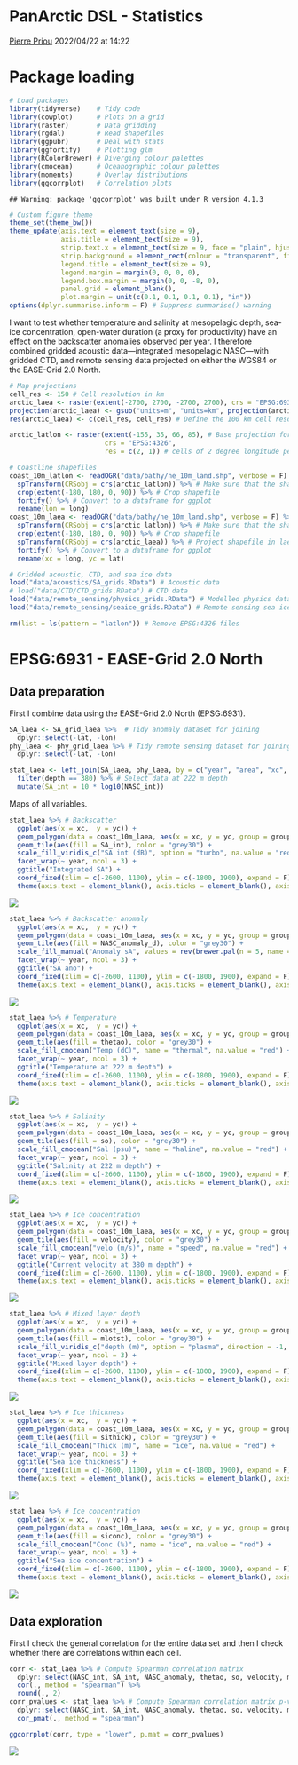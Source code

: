 PanArctic DSL - Statistics
================
[Pierre Priou](mailto:pierre.priou@mi.mun.ca)
2022/04/22 at 14:22

# Package loading

``` r
# Load packages
library(tidyverse)    # Tidy code
library(cowplot)      # Plots on a grid
library(raster)       # Data gridding
library(rgdal)        # Read shapefiles
library(ggpubr)       # Deal with stats
library(ggfortify)    # Plotting glm
library(RColorBrewer) # Diverging colour palettes
library(cmocean)      # Oceanographic colour palettes
library(moments)      # Overlay distributions
library(ggcorrplot)   # Correlation plots
```

    ## Warning: package 'ggcorrplot' was built under R version 4.1.3

``` r
# Custom figure theme
theme_set(theme_bw())
theme_update(axis.text = element_text(size = 9),
             axis.title = element_text(size = 9),
             strip.text.x = element_text(size = 9, face = "plain", hjust = 0.5),
             strip.background = element_rect(colour = "transparent", fill = "transparent"),
             legend.title = element_text(size = 9),
             legend.margin = margin(0, 0, 0, 0),
             legend.box.margin = margin(0, 0, -8, 0),
             panel.grid = element_blank(), 
             plot.margin = unit(c(0.1, 0.1, 0.1, 0.1), "in"))
options(dplyr.summarise.inform = F) # Suppress summarise() warning
```

I want to test whether temperature and salinity at mesopelagic depth,
sea-ice concentration, open-water duration (a proxy for productivity)
have an effect on the backscatter anomalies observed per year. I
therefore combined gridded acoustic data—integrated mesopelagic
NASC—with gridded CTD, and remote sensing data projected on either the
WGS84 or the EASE-Grid 2.0 North.

``` r
# Map projections
cell_res <- 150 # Cell resolution in km
arctic_laea <- raster(extent(-2700, 2700, -2700, 2700), crs = "EPSG:6931") # Seaice projection
projection(arctic_laea) <- gsub("units=m", "units=km", projection(arctic_laea)) # Convert proj unit from m to km
res(arctic_laea) <- c(cell_res, cell_res) # Define the 100 km cell resolution

arctic_latlon <- raster(extent(-155, 35, 66, 85), # Base projection for acoustic and CTD data
                        crs = "EPSG:4326", 
                        res = c(2, 1)) # cells of 2 degree longitude per 1 degree latitude

# Coastline shapefiles
coast_10m_latlon <- readOGR("data/bathy/ne_10m_land.shp", verbose = F) %>% # Coastline in latlon
  spTransform(CRSobj = crs(arctic_latlon)) %>% # Make sure that the shapefile is in the right projection
  crop(extent(-180, 180, 0, 90)) %>% # Crop shapefile
  fortify() %>% # Convert to a dataframe for ggplot
  rename(lon = long)
coast_10m_laea <- readOGR("data/bathy/ne_10m_land.shp", verbose = F) %>% # Coastline in laea
  spTransform(CRSobj = crs(arctic_latlon)) %>% # Make sure that the shapefile is in the right projection
  crop(extent(-180, 180, 0, 90)) %>% # Crop shapefile
  spTransform(CRSobj = crs(arctic_laea)) %>% # Project shapefile in laea
  fortify() %>% # Convert to a dataframe for ggplot
  rename(xc = long, yc = lat)

# Gridded acoustic, CTD, and sea ice data
load("data/acoustics/SA_grids.RData") # Acoustic data
# load("data/CTD/CTD_grids.RData") # CTD data
load("data/remote_sensing/physics_grids.RData") # Modelled physics data 
load("data/remote_sensing/seaice_grids.RData") # Remote sensing sea ice data

rm(list = ls(pattern = "latlon")) # Remove EPSG:4326 files
```

# EPSG:6931 - EASE-Grid 2.0 North

## Data preparation

First I combine data using the EASE-Grid 2.0 North (EPSG:6931).

``` r
SA_laea <- SA_grid_laea %>%  # Tidy anomaly dataset for joining
  dplyr::select(-lat, -lon)
phy_laea <- phy_grid_laea %>% # Tidy remote sensing dataset for joining
  dplyr::select(-lat, -lon)

stat_laea <- left_join(SA_laea, phy_laea, by = c("year", "area", "xc", "yc", "cell_res")) %>% # Join acoustic and seaice
  filter(depth == 380) %>% # Select data at 222 m depth
  mutate(SA_int = 10 * log10(NASC_int))
```

Maps of all variables.

``` r
stat_laea %>% # Backscatter
  ggplot(aes(x = xc,  y = yc)) +
  geom_polygon(data = coast_10m_laea, aes(x = xc, y = yc, group = group), fill = "grey80") +
  geom_tile(aes(fill = SA_int), color = "grey30") +
  scale_fill_viridis_c("SA int (dB)", option = "turbo", na.value = "red") +
  facet_wrap(~ year, ncol = 3) +
  ggtitle("Integrated SA") +
  coord_fixed(xlim = c(-2600, 1100), ylim = c(-1800, 1900), expand = F) + 
  theme(axis.text = element_blank(), axis.ticks = element_blank(), axis.title = element_blank())
```

![](PanArctic_DSL_statistics_files/figure-gfm/map-SA-int-1.png)<!-- -->

``` r
stat_laea %>% # Backscatter anomaly
  ggplot(aes(x = xc,  y = yc)) +
  geom_polygon(data = coast_10m_laea, aes(x = xc, y = yc, group = group), fill = "grey80") +
  geom_tile(aes(fill = NASC_anomaly_d), color = "grey30") +
  scale_fill_manual("Anomaly sA", values = rev(brewer.pal(n = 5, name = "BrBG")), na.value = "red") +
  facet_wrap(~ year, ncol = 3) +
  ggtitle("SA ano") +
  coord_fixed(xlim = c(-2600, 1100), ylim = c(-1800, 1900), expand = F) + 
  theme(axis.text = element_blank(), axis.ticks = element_blank(), axis.title = element_blank())
```

![](PanArctic_DSL_statistics_files/figure-gfm/map-SA-ano-1.png)<!-- -->

``` r
stat_laea %>% # Temperature
  ggplot(aes(x = xc,  y = yc)) +
  geom_polygon(data = coast_10m_laea, aes(x = xc, y = yc, group = group), fill = "grey80") +
  geom_tile(aes(fill = thetao), color = "grey30") +
  scale_fill_cmocean("Temp (dC)", name = "thermal", na.value = "red") +
  facet_wrap(~ year, ncol = 3) +
  ggtitle("Temperature at 222 m depth") +
  coord_fixed(xlim = c(-2600, 1100), ylim = c(-1800, 1900), expand = F) + 
  theme(axis.text = element_blank(), axis.ticks = element_blank(), axis.title = element_blank())
```

![](PanArctic_DSL_statistics_files/figure-gfm/map-thetao-1.png)<!-- -->

``` r
stat_laea %>% # Salinity
  ggplot(aes(x = xc,  y = yc)) +
  geom_polygon(data = coast_10m_laea, aes(x = xc, y = yc, group = group), fill = "grey80") +
  geom_tile(aes(fill = so), color = "grey30") +
  scale_fill_cmocean("Sal (psu)", name = "haline", na.value = "red") +
  facet_wrap(~ year, ncol = 3) +
  ggtitle("Salinity at 222 m depth") +
  coord_fixed(xlim = c(-2600, 1100), ylim = c(-1800, 1900), expand = F) + 
  theme(axis.text = element_blank(), axis.ticks = element_blank(), axis.title = element_blank())
```

![](PanArctic_DSL_statistics_files/figure-gfm/map-so-1.png)<!-- -->

``` r
stat_laea %>% # Ice concentration
  ggplot(aes(x = xc,  y = yc)) +
  geom_polygon(data = coast_10m_laea, aes(x = xc, y = yc, group = group), fill = "grey80") +
  geom_tile(aes(fill = velocity), color = "grey30") +
  scale_fill_cmocean("velo (m/s)", name = "speed", na.value = "red") +
  facet_wrap(~ year, ncol = 3) +
  ggtitle("Current velocity at 380 m depth") +
  coord_fixed(xlim = c(-2600, 1100), ylim = c(-1800, 1900), expand = F) + 
  theme(axis.text = element_blank(), axis.ticks = element_blank(), axis.title = element_blank())
```

![](PanArctic_DSL_statistics_files/figure-gfm/map-velocity-1.png)<!-- -->

``` r
stat_laea %>% # Mixed layer depth
  ggplot(aes(x = xc,  y = yc)) +
  geom_polygon(data = coast_10m_laea, aes(x = xc, y = yc, group = group), fill = "grey80") +
  geom_tile(aes(fill = mlotst), color = "grey30") +
  scale_fill_viridis_c("depth (m)", option = "plasma", direction = -1, na.value = "red") +
  facet_wrap(~ year, ncol = 3) +
  ggtitle("Mixed layer depth") +
  coord_fixed(xlim = c(-2600, 1100), ylim = c(-1800, 1900), expand = F) + 
  theme(axis.text = element_blank(), axis.ticks = element_blank(), axis.title = element_blank())
```

![](PanArctic_DSL_statistics_files/figure-gfm/map-mld-1.png)<!-- -->

``` r
stat_laea %>% # Ice thickness
  ggplot(aes(x = xc,  y = yc)) +
  geom_polygon(data = coast_10m_laea, aes(x = xc, y = yc, group = group), fill = "grey80") +
  geom_tile(aes(fill = sithick), color = "grey30") +
  scale_fill_cmocean("Thick (m)", name = "ice", na.value = "red") +
  facet_wrap(~ year, ncol = 3) +
  ggtitle("Sea ice thickness") +
  coord_fixed(xlim = c(-2600, 1100), ylim = c(-1800, 1900), expand = F) + 
  theme(axis.text = element_blank(), axis.ticks = element_blank(), axis.title = element_blank())
```

![](PanArctic_DSL_statistics_files/figure-gfm/map-sithick-1.png)<!-- -->

``` r
stat_laea %>% # Ice concentration
  ggplot(aes(x = xc,  y = yc)) +
  geom_polygon(data = coast_10m_laea, aes(x = xc, y = yc, group = group), fill = "grey80") +
  geom_tile(aes(fill = siconc), color = "grey30") +
  scale_fill_cmocean("Conc (%)", name = "ice", na.value = "red") +
  facet_wrap(~ year, ncol = 3) +
  ggtitle("Sea ice concentration") +
  coord_fixed(xlim = c(-2600, 1100), ylim = c(-1800, 1900), expand = F) + 
  theme(axis.text = element_blank(), axis.ticks = element_blank(), axis.title = element_blank())
```

![](PanArctic_DSL_statistics_files/figure-gfm/map-siconc-1.png)<!-- -->

## Data exploration

First I check the general correlation for the entire data set and then I
check whether there are correlations within each cell.

``` r
corr <- stat_laea %>% # Compute Spearman correlation matrix
  dplyr::select(NASC_int, SA_int, NASC_anomaly, thetao, so, velocity, mlotst, siconc, sithick) %>%
  cor(., method = "spearman") %>%
  round(., 2)
corr_pvalues <- stat_laea %>% # Compute Spearman correlation matrix p-values
  dplyr::select(NASC_int, SA_int, NASC_anomaly, thetao, so, velocity, mlotst, siconc, sithick) %>%
  cor_pmat(., method = "spearman") 
```

``` r
ggcorrplot(corr, type = "lower", p.mat = corr_pvalues)
```

![](PanArctic_DSL_statistics_files/figure-gfm/corr-plot-1.png)<!-- -->
